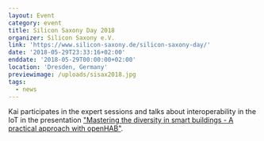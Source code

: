 ```yaml
---
layout: Event
category: event
title: Silicon Saxony Day 2018
organizer: Silicon Saxony e.V.
link: 'https://www.silicon-saxony.de/silicon-saxony-day/'
date: '2018-05-29T23:33:16+02:00'
enddate: '2018-05-29T00:00:00+02:00'
location: 'Dresden, Germany'
previewimage: /uploads/sisax2018.jpg
tags:
  - news
---
```

Kai participates in the expert sessions and talks about interoperability in the IoT in the presentation ["Mastering the diversity in smart buildings - A practical approach with openHAB"](https://www.silicon-saxony.de/silicon-saxony-day/conference/expert-sessions/interoperability-for-industrial-internet-of-things/kai-kreuzer/).

